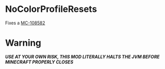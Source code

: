# NoColorProfileResets
Fixes a [MC-108582](https://bugs.mojang.com/browse/MC-108582)
# Warning
***USE AT YOUR OWN RISK, THIS MOD LITERALLY HALTS THE JVM BEFORE MINECRAFT PROPERLY CLOSES***
